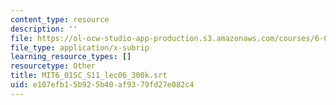 ```yaml
---
content_type: resource
description: ''
file: https://ol-ocw-studio-app-production.s3.amazonaws.com/courses/6-01sc-introduction-to-electrical-engineering-and-computer-science-i-spring-2011/e107efb15b925b40af9379fd27e082c4_MIT6_01SC_S11_lec06_300k.vtt
file_type: application/x-subrip
learning_resource_types: []
resourcetype: Other
title: MIT6_01SC_S11_lec06_300k.srt
uid: e107efb1-5b92-5b40-af93-79fd27e082c4
---
```

